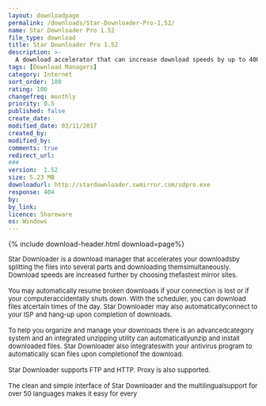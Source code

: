 ```yaml
---
layout: downloadpage
permalink: /downloads/Star-Downloader-Pro-1,52/
name: Star Downloader Pro 1.52
file_type: download
title: Star Downloader Pro 1.52
description: >-
  A download accelerator that can increase download speeds by up to 400 percent
tags: [Download Managers]
category: Internet
sort_order: 100
rating: 100
changefreq: monthly
priority: 0.5
published: false
create_date: 
modified_date: 03/11/2017
created_by: 
modified_by: 
comments: true
redirect_url: 
### 
version:  1.52
size: 5.23 MB
downloadurl: http://stardownloader.swmirror.com/sdpro.exe
response: 404
by: 
by_link: 
licence: Shareware
os: Windows
---
```


{% include download-header.html download=page%}

<p style="fix-download-text !important">
<p><font size="2"><p>Star Downloader is a download manager that accelerates your downloadsby splitting the files into several parts and downloading themsimultaneously. Download speeds are increased further by choosing thefastest mirror sites. <br />
<br />
You may automatically resume broken downloads if your connection is lost or if your computeraccidentally shuts down. With the scheduler, you can download files atcertain times of the day. Star Downloader may also automaticallyconnect to your ISP and hang-up upon completion of downloads. <br />
<br />
To help you organize and manage your downloads there is an advancedcategory system and an integrated unzipping utility can automaticallyunzip and install downloaded files. Star Downloader also integrateswith your antivirus program to automatically scan files upon completionof the download. <br />
<br />
Star Downloader supports FTP and HTTP. Proxy is also supported. <br />
<br />
The clean and simple interface of Star Downloader and the multilingualsupport for over 50 languages makes it easy for every</p></p></p>
